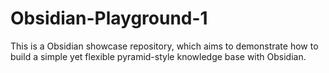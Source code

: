 # Obsidian-Playground-1

This is a Obsidian showcase repository, which aims to demonstrate how to build a simple yet flexible pyramid-style knowledge base with Obsidian.

